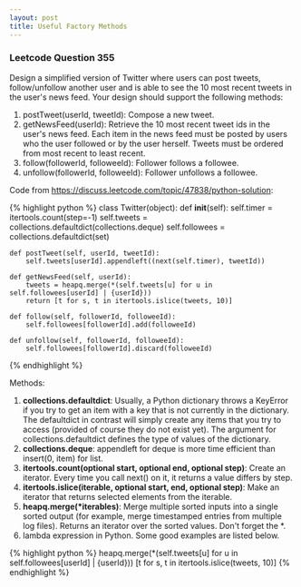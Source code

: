 ```yaml
---
layout: post
title: Useful Factory Methods
---
```


### Leetcode Question 355
Design a simplified version of Twitter where users can post tweets, follow/unfollow another user and is able to see the 10 most recent tweets in the user's news feed. Your design should support the following methods:

1. postTweet(userId, tweetId): Compose a new tweet.
2. getNewsFeed(userId): Retrieve the 10 most recent tweet ids in the user's news feed. Each item in the news feed must be posted by users who the user followed or by the user herself. Tweets must be ordered from most recent to least recent.
3. follow(followerId, followeeId): Follower follows a followee.
4. unfollow(followerId, followeeId): Follower unfollows a followee.

Code from <a href="https://discuss.leetcode.com/topic/47838/python-solution" target="_blank">https://discuss.leetcode.com/topic/47838/python-solution</a>:

{% highlight python %}
class Twitter(object):
    def __init__(self):
        self.timer = itertools.count(step=-1)
        self.tweets = collections.defaultdict(collections.deque)
        self.followees = collections.defaultdict(set)

    def postTweet(self, userId, tweetId):
        self.tweets[userId].appendleft((next(self.timer), tweetId))

    def getNewsFeed(self, userId):
        tweets = heapq.merge(*(self.tweets[u] for u in self.followees[userId] | {userId}))
        return [t for s, t in itertools.islice(tweets, 10)]

    def follow(self, followerId, followeeId):
        self.followees[followerId].add(followeeId)

    def unfollow(self, followerId, followeeId):
        self.followees[followerId].discard(followeeId)
{% endhighlight %}

Methods:

1. <strong>collections.defaultdict</strong>: Usually, a Python dictionary throws a KeyError if you try to get an item with a key that is not currently in the dictionary. The defaultdict in contrast will simply create any items that you try to access (provided of course they do not exist yet). The argument for collections.defaultdict defines the type of values of the dictionary.
2. <strong>collections.deque</strong>: appendleft for deque is more time efficient than insert(0, item) for list.
3. <strong>itertools.count(optional start, optional end, optional step)</strong>: Create an iterator. Every time you call next() on it, it returns a value differs by step.
4. <strong>itertools.islice(iterable, optional start, end, optional step)</strong>: Make an iterator that returns selected elements from the iterable.
5. <strong>heapq.merge(*iterables)</strong>: Merge multiple sorted inputs into a single sorted output (for example, merge timestamped entries from multiple log files). Returns an iterator over the sorted values. Don't forget the *.
6. lambda expression in Python. Some good examples are listed below.

{% highlight python %}
heapq.merge(*(self.tweets[u] for u in self.followees[userId] | {userId}))
[t for s, t in itertools.islice(tweets, 10)]
{% endhighlight %}